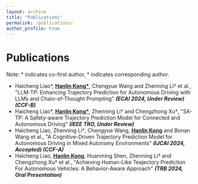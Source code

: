 ```yaml
---
layout: archive
title: "Publications"
permalink: /publications/
author_profile: true
---
```


# Publications

Note: * indicates co-first author, † indicates corresponding author.

- Haicheng Liao\*, <u>**Hanlin Kong\***</u>, Chengyue Wang and Zhenning Li† et al., "LLM-TP: Enhancing Trajectory Prediction for Autonomous Driving with LLMs and Chain-of-Thought Prompting"  ***(ECAI 2024, Under Review) (CCF-B)***
- Haicheng Liao\*, <u>**Hanlin Kong\***</u>, Zhenning Li† and Chengzhong Xu†, "SA-TP: A Safety-aware Trajectory Prediction Model for Connected and Autonomous Driving" ***(IEEE TRO, Under Review)***
- Haicheng Liao, Zhenning Li†, Chengyue Wang, **<u>Hanlin Kong</u>** and Bonan Wang et al., "A Cognitive-Driven Trajectory Prediction Model for Autonomous Driving in Mixed Autonomy Environments" ***(IJCAI 2024, Accepted) (CCF-A)***
- Haicheng Liao, **<u>Hanlin Kong</u>**, Huanming Shen, Zhenning Li† and Chengzhong Xu† et al., "Achieving Human-Like Teajectory Prediction For Autonomous Vehicles: A Behavior-Aware Approach" ***(TRB 2024, Oral Presentation)***
